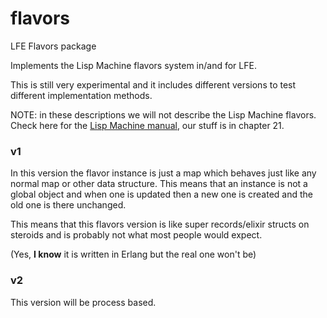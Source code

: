 # flavors
LFE Flavors package

Implements the Lisp Machine flavors system in/and for LFE.

This is still very experimental and it includes different versions to
test different implementation methods.

NOTE: in these descriptions we will not describe the Lisp Machine
flavors. Check here for the [Lisp Machine
manual](http://bitsavers.trailing-edge.com/pdf/mit/cadr/chinual_6thEd_Jan84/),
our stuff is in chapter 21.

### v1

In this version the flavor instance is just a map which behaves just
like any normal map or other data structure. This means that an
instance is not a global object and when one is updated then a new
one is created and the old one is there unchanged.

This means that this flavors version is like super records/elixir
structs on steroids and is probably not what most people would expect.

(Yes, **I know** it is written in Erlang but the real one won't be)

### v2

This version will be process based.
